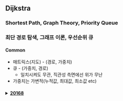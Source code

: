 ## Dijkstra 
### Shortest Path, Graph Theory, Priority Queue
### 최단 경로 탐색, 그래프 이론, 우선순위 큐
#### Common
- 매트릭스(지도) - (경로, 가중치)
- 큐 - (가중치, 경로)
  - 일치시켜도 무관, 직관성 측면에선 위가 무난
- 가중치는 가변적(누적값, 최대값, 최소값 etc)

<h4> <details><summary><a href="https://www.acmicpc.net/problem/20168">20168</a></summary>

- 핵심은 가중치/비교조건 설정
- `현재 정점에 연결된 모든 정점을 큐에 넣을 때 <br>가중치도 수정되고, 그 상태에서 우선순위에 따라 다음 반복이 진행`

</details> </h4>